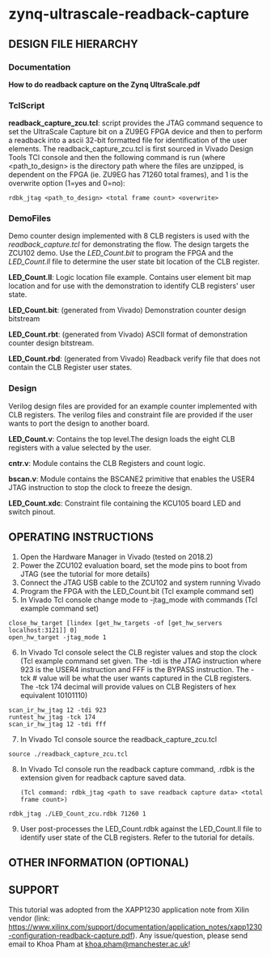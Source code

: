 # zynq-ultrascale-readback-capture
## DESIGN FILE HIERARCHY

### Documentation

**How to do readback capture on the Zynq UltraScale.pdf**
	
### TclScript 

**readback_capture_zcu.tcl**:
	script provides the JTAG command sequence 
	to set the UltraScale Capture bit on a ZU9EG FPGA device and then 
	to perform a readback into a ascii 32-bit formatted file for 
	identification of the user elements. The readback_capture_zcu.tcl is 
	first sourced in Vivado Design Tools TCl console and then the 
	following command is run (where <path_to_design> is the directory
	path where the files are unzipped, <total frame count> 
	is dependent on the FPGA (ie. ZU9EG has 71260 total frames), and 1 is 
	the overwrite option (1=yes and 0=no):
```
rdbk_jtag <path_to_design> <total frame count> <overwrite> 
```

### DemoFiles

Demo counter design implemented with 8 CLB registers is used with the 
*readback_capture.tcl* for demonstrating the flow.  The design targets
the ZCU102 demo.  Use the *LED_Count.bit* to program the FPGA and the
*LED_Count.ll* file to determine the user state bit location of the 
CLB register.    

**LED_Count.ll**:
	Logic location file example. Contains user element bit map location
	and for use with the demonstration to identify CLB registers' user 
	state.

**LED_Count.bit**: (generated from Vivado)
	Demonstration counter design bitstream  
 
**LED_Count.rbt**: (generated from Vivado)
	ASCII format of demonstration counter design bitstream.

**LED_Count.rbd**: (generated from Vivado)
	Readback verify file that does not contain the CLB Register user states.  
	


### Design 
Verilog design files are provided for an example counter implemented
with CLB registers. The verilog files and constraint file are provided 
if the user wants to port the design to another board.  


**LED_Count.v**:
	Contains the top level.The design loads the eight CLB registers
	with a value selected by the user. 

**cntr.v**:
	Module contains the CLB Registers and count logic. 
	
**bscan.v**:
	Module contains the BSCANE2 primitive that enables the USER4
	JTAG instruction to stop the clock to freeze the design. 

**LED_Count.xdc**:
	Constraint file containing the KCU105 board LED and switch pinout.	

## OPERATING INSTRUCTIONS 


1) Open the Hardware Manager in Vivado (tested on 2018.2)
2) Power the ZCU102 evaluation board, set the mode pins to boot from JTAG (see the tutorial for more details)
3) Connect the JTAG USB cable to the ZCU102 and system running Vivado
4) Program the FPGA with the LED_Count.bit (Tcl example command set)
5) In Vivado Tcl console change mode to -jtag_mode with commands (Tcl example command set)

```
close_hw_target [lindex [get_hw_targets -of [get_hw_servers localhost:3121]] 0]
open_hw_target -jtag_mode 1
```		

6) In Vivado Tcl console select the CLB register values and stop the clock (Tcl example command set given.
The -tdi is the JTAG instruction where 923 is the USER4 instruction and FFF is the BYPASS instruction.
The -tck # value will be what the user wants captured in the CLB registers.
The -tck 174 decimal will provide values on CLB Registers of hex equivalent 10101110)  

```
scan_ir_hw_jtag 12 -tdi 923
runtest_hw_jtag -tck 174
scan_ir_hw_jtag 12 -tdi fff
```

7) In Vivado Tcl console source the readback_capture_zcu.tcl

```
source ./readback_capture_zcu.tcl
```

8) In Vivado Tcl console run the readback capture command, .rdbk is the extension given for readback capture saved data. 

	   (Tcl command: rdbk_jtag <path to save readback capture data> <total frame count>)

```
rdbk_jtag ./LED_Count_zcu.rdbk 71260 1
```

9) User post-processes the LED_Count.rdbk against the LED_Count.ll file to identify user state of the CLB registers.
Refer to the tutorial for details.

## OTHER INFORMATION (OPTIONAL) 


## SUPPORT

This tutorial was adopted from the XAPP1230 application note from Xilin vendor (link: https://www.xilinx.com/support/documentation/application_notes/xapp1230-configuration-readback-capture.pdf).
Any issue/question, please send email to Khoa Pham at <khoa.pham@manchester.ac.uk>!

